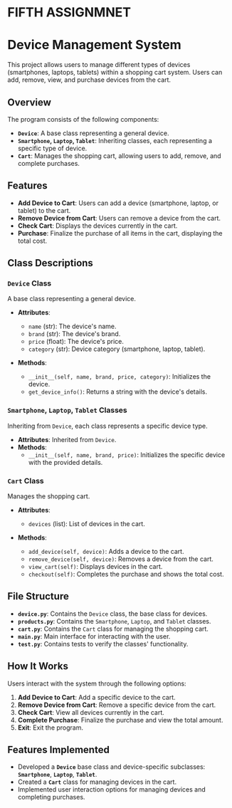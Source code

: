 # FIFTH ASSIGNMNET 
# Device Management System
This project allows users to manage different types of devices (smartphones, laptops, tablets) within a shopping cart system. Users can add, remove, view, and purchase devices from the cart.

## Overview
The program consists of the following components:
- **`Device`**: A base class representing a general device.
- **`Smartphone`, `Laptop`, `Tablet`**: Inheriting classes, each representing a specific type of device.
- **`Cart`**: Manages the shopping cart, allowing users to add, remove, and complete purchases.

## Features  
- **Add Device to Cart**: Users can add a device (smartphone, laptop, or tablet) to the cart.
- **Remove Device from Cart**: Users can remove a device from the cart.
- **Check Cart**: Displays the devices currently in the cart.
- **Purchase**: Finalize the purchase of all items in the cart, displaying the total cost.

## Class Descriptions  

### `Device` Class
A base class representing a general device.

- **Attributes**:
   - `name` (str): The device's name.
   - `brand` (str): The device's brand.
   - `price` (float): The device's price.
   - `category` (str): Device category (smartphone, laptop, tablet).

- **Methods**:
   - `__init__(self, name, brand, price, category)`: Initializes the device.
   - `get_device_info()`: Returns a string with the device's details.

### `Smartphone`, `Laptop`, `Tablet` Classes
Inheriting from `Device`, each class represents a specific device type.

- **Attributes**: Inherited from `Device`.
- **Methods**: 
   - `__init__(self, name, brand, price)`: Initializes the specific device with the provided details.

### `Cart` Class
Manages the shopping cart.

- **Attributes**:
   - `devices` (list): List of devices in the cart.

- **Methods**:
   - `add_device(self, device)`: Adds a device to the cart.
   - `remove_device(self, device)`: Removes a device from the cart.
   - `view_cart(self)`: Displays devices in the cart.
   - `checkout(self)`: Completes the purchase and shows the total cost.

## File Structure  

- **`device.py`**: Contains the `Device` class, the base class for devices.
- **`products.py`**: Contains the `Smartphone`, `Laptop`, and `Tablet` classes.
- **`cart.py`**: Contains the `Cart` class for managing the shopping cart.
- **`main.py`**: Main interface for interacting with the user.
- **`test.py`**: Contains tests to verify the classes' functionality.

## How It Works  
Users interact with the system through the following options:
1. **Add Device to Cart**: Add a specific device to the cart.
2. **Remove Device from Cart**: Remove a specific device from the cart.
3. **Check Cart**: View all devices currently in the cart.
4. **Complete Purchase**: Finalize the purchase and view the total amount.
5. **Exit**: Exit the program.

## Features Implemented  
- Developed a **`Device`** base class and device-specific subclasses: **`Smartphone`**, **`Laptop`**, **`Tablet`**.
- Created a **`Cart`** class for managing devices in the cart.
- Implemented user interaction options for managing devices and completing purchases.
